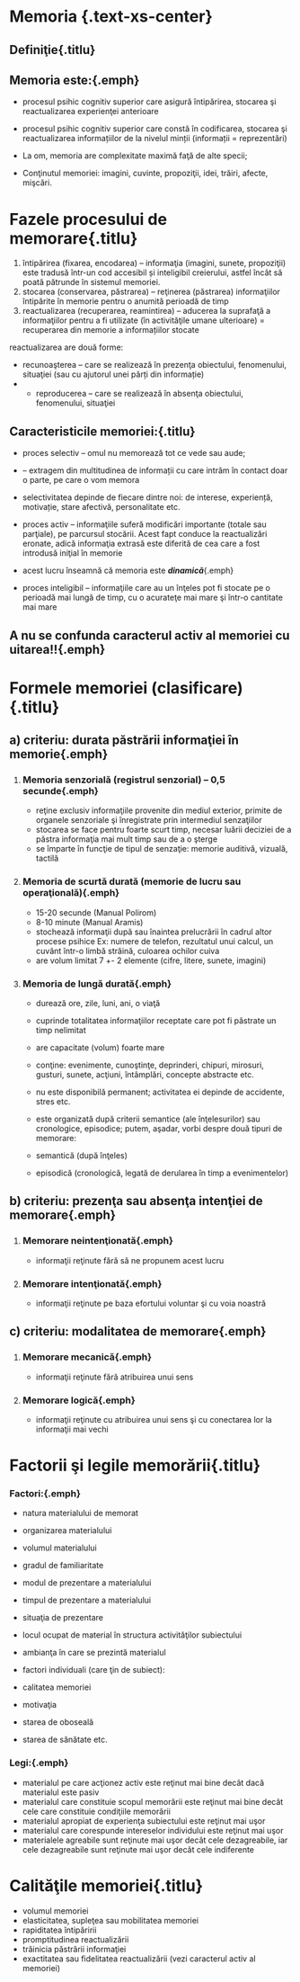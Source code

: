 # **Memoria** {.text-xs-center}

## Definiţie{.titlu}

## Memoria este:{.emph}

*   procesul psihic cognitiv superior care asigură întipărirea, stocarea şi reactualizarea experienţei anterioare
*   procesul psihic cognitiv superior care constă în codificarea, stocarea şi reactualizarea informațiilor de la nivelul minții (informații = reprezentări)

*   La om, memoria are complexitate maximă faţă de alte specii;
*   Conţinutul memoriei: imagini, cuvinte, propoziţii, idei, trăiri, afecte, mişcări.

# Fazele procesului de memorare{.titlu}

1.  întipărirea (fixarea, encodarea) – informaţia (imagini, sunete, propoziţii) este tradusă într-un cod accesibil și inteligibil creierului, astfel încât să poată pătrunde în sistemul memoriei.
2.  stocarea (conservarea, păstrarea) – reţinerea (păstrarea) informaţiilor întipărite în memorie pentru o anumită perioadă de timp
3.  reactualizarea (recuperarea, reamintirea) – aducerea la suprafaţă a informaţiilor pentru a fi utilizate (în activităţile umane ulterioare) = recuperarea din memorie a informațiilor stocate

reactualizarea are două forme:  

*   recunoaşterea – care se realizează în prezenţa obiectului, fenomenului, situaţiei (sau cu ajutorul unei părți din informație)
*   - reproducerea – care se realizează în absenţa obiectului, fenomenului, situaţiei

## Caracteristicile memoriei:{.titlu}

*   proces selectiv – omul nu memorează tot ce vede sau aude;
*   – extragem din multitudinea de informații cu care intrăm în contact doar o parte, pe care o vom memora
*   selectivitatea depinde de fiecare dintre noi: de interese, experiență, motivație, stare afectivă, personalitate etc.
*   proces activ – informaţiile suferă modificări importante (totale sau parţiale), pe parcursul stocării. Acest fapt conduce la reactualizări eronate, adică informaţia extrasă este diferită de cea care a fost introdusă iniţial în memorie
*   acest lucru înseamnă că memoria este ***dinamică***{.emph}

*   proces inteligibil – informaţiile care au un înţeles pot fi stocate pe o perioadă mai lungă de timp, cu o acurateţe mai mare şi într-o cantitate mai mare

## A nu se confunda caracterul activ al memoriei cu uitarea!!{.emph}

# Formele memoriei (clasificare){.titlu}

## a) criteriu: durata păstrării informaţiei în memorie{.emph}

1.  ### **Memoria senzorială (registrul senzorial) – 0,5 secunde**{.emph}

    *   reţine exclusiv informaţiile provenite din mediul exterior, primite de organele senzoriale şi înregistrate prin intermediul senzaţiilor
    *   stocarea se face pentru foarte scurt timp, necesar luării deciziei de a păstra informaţia mai mult timp sau de a o şterge
    *   se împarte în funcţie de tipul de senzaţie: memorie auditivă, vizuală, tactilă
2.  ### **Memoria de scurtă durată (memorie de lucru sau operaţională)**{.emph}

    *   15-20 secunde (Manual Polirom)
    *   8-10 minute (Manual Aramis)
    *   stochează informaţii după sau înaintea prelucrării în cadrul altor procese psihice Ex: numere de telefon, rezultatul unui calcul, un cuvânt într-o limbă străină, culoarea ochilor cuiva
    *   are volum limitat 7 +- 2 elemente (cifre, litere, sunete, imagini)
3.  ### **Memoria de lungă durată**{.emph}

    *   durează ore, zile, luni, ani, o viaţă
    *   cuprinde totalitatea informaţiilor receptate care pot fi păstrate un timp nelimitat
    *   are capacitate (volum) foarte mare
    *   conţine: evenimente, cunoştinţe, deprinderi, chipuri, mirosuri, gusturi, sunete, acţiuni, întâmplări, concepte abstracte etc.
    *   nu este disponibilă permanent; activitatea ei depinde de accidente, stres etc.
    *   este organizată după criterii semantice (ale înţelesurilor) sau cronologice, episodice; putem, aşadar, vorbi despre două tipuri de memorare:

    *   semantică (după înţeles)
    *   episodică (cronologică, legată de derularea în timp a evenimentelor)

## b) criteriu: prezenţa sau absenţa intenţiei de memorare{.emph}

1.  ### **Memorare neintenţionată**{.emph}

    - informaţii reţinute fără să ne propunem acest lucru
2.  ### **Memorare intenţionată**{.emph}

    - informaţii reţinute pe baza efortului voluntar şi cu voia noastră

## c) criteriu: modalitatea de memorare{.emph}

1.  ### **Memorare mecanică**{.emph}

    - informaţii reţinute fără atribuirea unui sens
2.  ### **Memorare logică**{.emph}

    - informaţii reţinute cu atribuirea unui sens şi cu conectarea lor la informaţii mai vechi

# Factorii şi legile memorării{.titlu}

### Factori:{.emph}

*   natura materialului de memorat
*   organizarea materialului
*   volumul materialului
*   gradul de familiaritate
*   modul de prezentare a materialului
*   timpul de prezentare a materialului
*   situaţia de prezentare
*   locul ocupat de material în structura activităţilor subiectului
*   ambianţa în care se prezintă materialul
*   factori individuali (care ţin de subiect):

*   calitatea memoriei
*   motivaţia
*   starea de oboseală
*   starea de sănătate etc.

### Legi:{.emph}

*   materialul pe care acţionez activ este reţinut mai bine decât dacă materialul este pasiv
*   materialul care constituie scopul memorării este reţinut mai bine decât cele care constituie condiţiile memorării
*   materialul apropiat de experienţa subiectului este reţinut mai uşor
*   materialul care corespunde intereselor individului este reţinut mai uşor
*   materialele agreabile sunt reţinute mai uşor decât cele dezagreabile, iar cele dezagreabile sunt reţinute mai uşor decât cele indiferente

# Calităţile memoriei{.titlu}

*   volumul memoriei
*   elasticitatea, supleţea sau mobilitatea memoriei
*   rapiditatea întipăririi
*   promptitudinea reactualizării
*   trăinicia păstrării informaţiei
*   exactitatea sau fidelitatea reactualizării (vezi caracterul activ al memoriei)